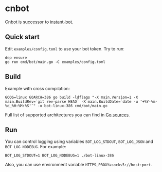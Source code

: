 cnbot
=====

Cnbot is successor to [instant-bot](https://github.com/michurin/instant-bot/).

Quick start
-----------

Edit `examples/config.toml` to use your bot token. Try to run:

```
dep ensure
go run cmd/bot/main.go -C examples/config.toml
```

Build
-----

Example with cross compilation:

```
GOOS=linux GOARCH=386 go build -ldflags "-X main.Version=1 -X main.BuildRev=`git rev-parse HEAD` -X main.BuildDate=`date -u '+%Y-%m-%d_%H:%M:%S'`" -o bot-linux-386 cmd/bot/main.go
```

Full list of supported architectures you can find in
[Go sources](https://github.com/golang/go/blob/master/src/go/build/syslist.go).

Run
---

You can control logging using variables
`BOT_LOG_STDOUT`, `BOT_LOG_JSON` and `BOT_LOG_NODEBUG`.
For example:

```
BOT_LOG_STDOUT=1 BOT_LOG_NODEBUG=1 ./bot-linux-386
```

Also, you can use environment variable `HTTPS_PROXY=socks5://host:port`.
